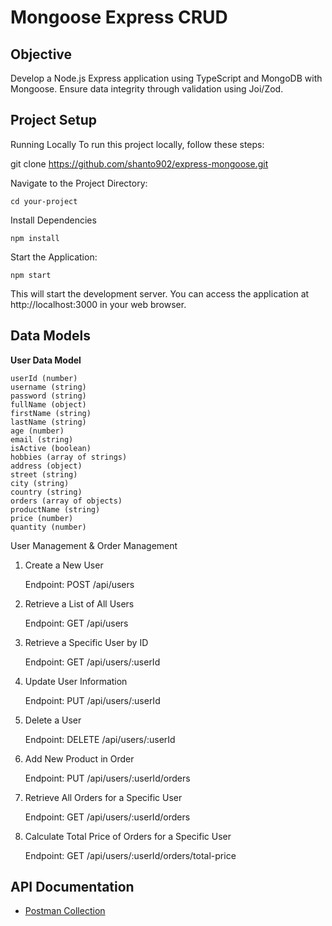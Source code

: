 # Mongoose Express CRUD

## Objective

Develop a Node.js Express application using TypeScript and MongoDB with Mongoose. Ensure data integrity through validation using Joi/Zod.

## Project Setup

Running Locally
To run this project locally, follow these steps:

git clone https://github.com/shanto902/express-mongoose.git

Navigate to the Project Directory:

```
cd your-project
```

Install Dependencies

```
npm install
```

Start the Application:

```
npm start
```

This will start the development server. You can access the application at http://localhost:3000 in your web browser.

## Data Models

**User Data Model**

```
userId (number)
username (string)
password (string)
fullName (object)
firstName (string)
lastName (string)
age (number)
email (string)
isActive (boolean)
hobbies (array of strings)
address (object)
street (string)
city (string)
country (string)
orders (array of objects)
productName (string)
price (number)
quantity (number)
```

User Management & Order Management

1. Create a New User

   Endpoint: POST /api/users

2. Retrieve a List of All Users

   Endpoint: GET /api/users

3. Retrieve a Specific User by ID

   Endpoint: GET /api/users/:userId

4. Update User Information

   Endpoint: PUT /api/users/:userId

5. Delete a User

   Endpoint: DELETE /api/users/:userId

6. Add New Product in Order

   Endpoint: PUT /api/users/:userId/orders

7. Retrieve All Orders for a Specific User

   Endpoint: GET /api/users/:userId/orders

8. Calculate Total Price of Orders for a Specific User

   Endpoint: GET /api/users/:userId/orders/total-price

##

## API Documentation

- [Postman Collection](./docs/postman.json)
